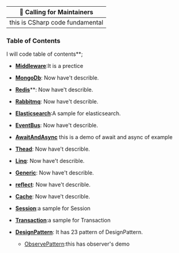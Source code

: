 | :mega: Calling for Maintainers |
|--------------|
| this is CSharp code fundamental  |

### Table of Contents

I will code table of contents**;

- [**Middleware**](http://localhost):It is a prectice 

- [**MongoDb**](https://localhost): Now have't describle.
- [**Redis**](https://localhost)**: Now have't describle.
- [**Rabbitmq**](https://localhost): Now have't describle.
- [**Elasticsearch**](https://localhost):A sample for elasticsearch.

- [**EventBus**](https://localhost): Now have't describle.

- [**AwaitAndAsync**](https://github.com/sevenNightL/CSharpCoding/tree/master/AwaitAsyncDemo/demo1/AwaitAsyncDemo1) this is a demo of await and async of example
- [**Thead**](https://localhost): Now have't describle.

- [**Linq**](https://localhost): Now have't describle.
- [**Generic**](https://localhost): Now have't describle.
- [**reflect**](https://localhost): Now have't describle.

- [**Cache**](https://localhost): Now have't describle.
- [**Session**](https://localhost):a sample for Session
- [**Transaction**](https://localhost):a sample for Transaction

- [**DesignPattern**](http://localhost): It has 23 pattern of DesignPattern.
  * [ObservePattern](https://github.com/sevenNightL/CSharpCoding/tree/master/DesignPattern/ObserverPattern):this has observer's demo


